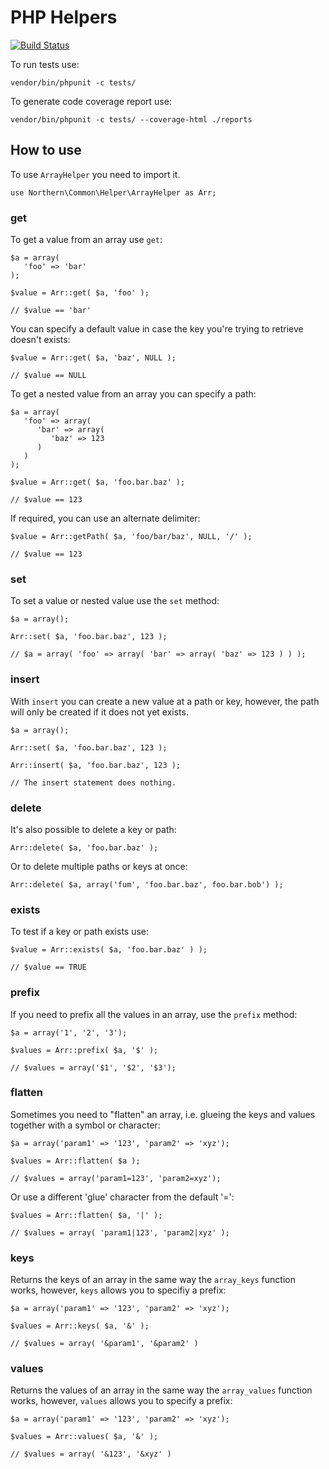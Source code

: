 # PHP Helpers

[![Build Status](https://travis-ci.org/northern/PHP-Helpers.png?branch=dev-master)](https://travis-ci.org/northern/PHP-Common)

To run tests use:

    vendor/bin/phpunit -c tests/

To generate code coverage report use:

    vendor/bin/phpunit -c tests/ --coverage-html ./reports

## How to use

To use `ArrayHelper` you need to import it.

    use Northern\Common\Helper\ArrayHelper as Arr;

### get

To get a value from an array use `get`:

    $a = array(
       'foo' => 'bar'
    );

    $value = Arr::get( $a, 'foo' );

    // $value == 'bar'

You can specify a default value in case the key you're trying to retrieve doesn't exists:

    $value = Arr::get( $a, 'baz', NULL );

    // $value == NULL

To get a nested value from an array you can specify a path:

    $a = array(
       'foo' => array(
          'bar' => array(
             'baz' => 123
          )
       )
    );

    $value = Arr::get( $a, 'foo.bar.baz' );

    // $value == 123
    
If required, you can use an alternate delimiter:

    $value = Arr::getPath( $a, 'foo/bar/baz', NULL, '/' );

    // $value == 123

### set

To set a value or nested value use the `set` method:

    $a = array();
    
    Arr::set( $a, 'foo.bar.baz', 123 );
    
    // $a = array( 'foo' => array( 'bar' => array( 'baz' => 123 ) ) );
    
### insert

With `insert` you can create a new value at a path or key, however, the path will only be created if it does not yet exists.

    $a = array();
    
    Arr::set( $a, 'foo.bar.baz', 123 );
    
    Arr::insert( $a, 'foo.bar.baz', 123 );
    
    // The insert statement does nothing.
    
### delete

It's also possible to delete a key or path:

    Arr::delete( $a, 'foo.bar.baz' );    
    
Or to delete multiple paths or keys at once:

    Arr::delete( $a, array('fum', 'foo.bar.baz', foo.bar.bob') );

### exists

To test if a key or path exists use:

    $value = Arr::exists( $a, 'foo.bar.baz' ) );
    
    // $value == TRUE
    
### prefix

If you need to prefix all the values in an array, use the `prefix` method:

    $a = array('1', '2', '3');
   
    $values = Arr::prefix( $a, '$' );
   
    // $values = array('$1', '$2', '$3');

### flatten

Sometimes you need to "flatten" an array, i.e. glueing the keys and values together with a symbol or character:

    $a = array('param1' => '123', 'param2' => 'xyz');
    
    $values = Arr::flatten( $a );
    
    // $values = array('param1=123', 'param2=xyz');
    
Or use a different 'glue' character from the default '=':

    $values = Arr::flatten( $a, '|' );
    
    // $values = array( 'param1|123', 'param2|xyz' );

### keys

Returns the keys of an array in the same way the `array_keys` function works, however, `keys` allows you to specifiy a prefix:

    $a = array('param1' => '123', 'param2' => 'xyz');
    
    $values = Arr::keys( $a, '&' );
    
    // $values = array( '&param1', '&param2' )

### values

Returns the values of an array in the same way the `array_values` function works, however, `values` allows you to specify a prefix:

    $a = array('param1' => '123', 'param2' => 'xyz');
    
    $values = Arr::values( $a, '&' );
    
    // $values = array( '&123', '&xyz' )


 